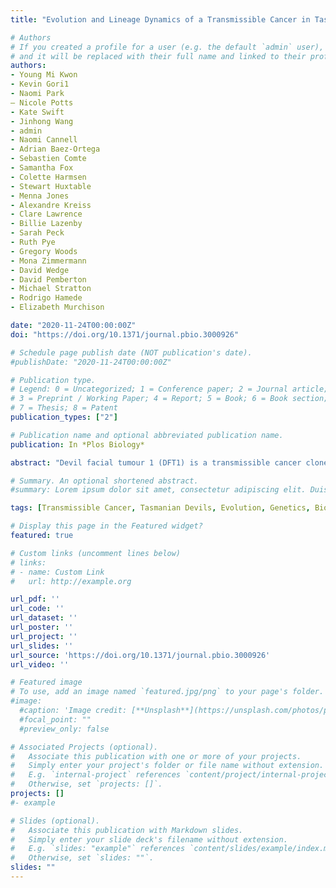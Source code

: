 ```yaml
---
title: "Evolution and Lineage Dynamics of a Transmissible Cancer in Tasmanian devils"

# Authors
# If you created a profile for a user (e.g. the default `admin` user), write the username (folder name) here 
# and it will be replaced with their full name and linked to their profile.
authors:
- Young Mi Kwon
- Kevin Gori1
- Naomi Park
– Nicole Potts
- Kate Swift
- Jinhong Wang
- admin
- Naomi Cannell
- Adrian Baez-Ortega
- Sebastien Comte
- Samantha Fox
- Colette Harmsen
- Stewart Huxtable
- Menna Jones
- Alexandre Kreiss
- Clare Lawrence
- Billie Lazenby
- Sarah Peck
- Ruth Pye
- Gregory Woods
- Mona Zimmermann
- David Wedge
- David Pemberton
- Michael Stratton
- Rodrigo Hamede
- Elizabeth Murchison

date: "2020-11-24T00:00:00Z"
doi: "https://doi.org/10.1371/journal.pbio.3000926"

# Schedule page publish date (NOT publication's date).
#publishDate: "2020-11-24T00:00:00Z"

# Publication type.
# Legend: 0 = Uncategorized; 1 = Conference paper; 2 = Journal article;
# 3 = Preprint / Working Paper; 4 = Report; 5 = Book; 6 = Book section;
# 7 = Thesis; 8 = Patent
publication_types: ["2"]

# Publication name and optional abbreviated publication name.
publication: In *Plos Biology*

abstract: "Devil facial tumour 1 (DFT1) is a transmissible cancer clone endangering the Tasmanian devil. The expansion of DFT1 across Tasmania has been documented, but little is known of its evolutionary history. We analysed genomes of 648 DFT1 tumours collected throughout the disease range between 2003 and 2018. DFT1 diverged early into five clades, three spreading widely and two failing to persist. One clade has replaced others at several sites, and rates of DFT1 coinfection are high. DFT1 gradually accumulates copy number variants (CNVs), and its telomere lengths are short but constant. Recurrent CNVs reveal genes under positive selection, sites of genome instability, and repeated loss of a small derived chromosome. Cultured DFT1 cell lines have increased CNV frequency and undergo highly reproducible convergent evolution. Overall, DFT1 is a remarkably stable lineage whose genome illustrates how cancer cells adapt to diverse environments and persist in a parasitic niche."

# Summary. An optional shortened abstract.
#summary: Lorem ipsum dolor sit amet, consectetur adipiscing elit. Duis posuere tellus ac convallis placerat. Proin tincidunt magna sed ex sollicitudin condimentum.

tags: [Transmissible Cancer, Tasmanian Devils, Evolution, Genetics, Bioinformatics]

# Display this page in the Featured widget?
featured: true

# Custom links (uncomment lines below)
# links:
# - name: Custom Link
#   url: http://example.org

url_pdf: ''
url_code: ''
url_dataset: ''
url_poster: ''
url_project: ''
url_slides: ''
url_source: 'https://doi.org/10.1371/journal.pbio.3000926'
url_video: ''

# Featured image
# To use, add an image named `featured.jpg/png` to your page's folder. 
#image:
  #caption: 'Image credit: [**Unsplash**](https://unsplash.com/photos/pLCdAaMFLTE)'
  #focal_point: ""
  #preview_only: false

# Associated Projects (optional).
#   Associate this publication with one or more of your projects.
#   Simply enter your project's folder or file name without extension.
#   E.g. `internal-project` references `content/project/internal-project/index.md`.
#   Otherwise, set `projects: []`.
projects: []
#- example

# Slides (optional).
#   Associate this publication with Markdown slides.
#   Simply enter your slide deck's filename without extension.
#   E.g. `slides: "example"` references `content/slides/example/index.md`.
#   Otherwise, set `slides: ""`.
slides: ""
---
```


